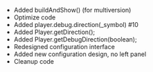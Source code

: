 - Added buildAndShow() (for multiversion)
- Optimize code 
- Added player.debug.direction(_symbol) #10
- Added Player.getDirection();
- Added Player.getDebugDirection(boolean);
- Redesigned configuration interface
- Added new configuration design, no left panel
- Cleanup code